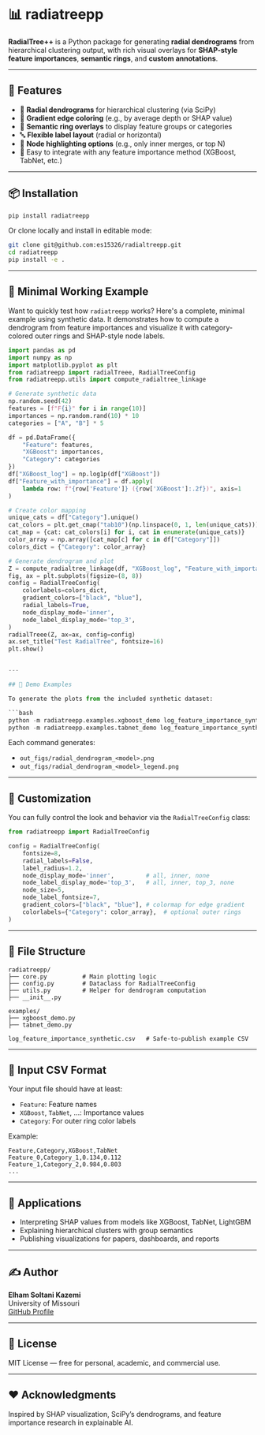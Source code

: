 # 📊 radiatreepp

**RadialTree++** is a Python package for generating **radial dendrograms** from hierarchical clustering output, with rich visual overlays for **SHAP-style feature importances**, **semantic rings**, and **custom annotations**.

---

## 🚀 Features

- 📐 **Radial dendrograms** for hierarchical clustering (via SciPy)
- 🎨 **Gradient edge coloring** (e.g., by average depth or SHAP value)
- 🧠 **Semantic ring overlays** to display feature groups or categories
- 🔤 **Flexible label layout** (radial or horizontal)
- 🔘 **Node highlighting options** (e.g., only inner merges, or top N)
- 🧩 Easy to integrate with any feature importance method (XGBoost, TabNet, etc.)

---

## 📦 Installation

```bash
pip install radiatreepp
```

Or clone locally and install in editable mode:

```bash
git clone git@github.com:es15326/radialtreepp.git
cd radiatreepp
pip install -e .
```

---

## 🧪 Minimal Working Example

Want to quickly test how `radiatreepp` works? Here's a complete, minimal example using synthetic data. It demonstrates how to compute a dendrogram from feature importances and visualize it with category-colored outer rings and SHAP-style node labels.

```python
import pandas as pd
import numpy as np
import matplotlib.pyplot as plt
from radiatreepp import radialTreee, RadialTreeConfig
from radiatreepp.utils import compute_radialtree_linkage

# Generate synthetic data
np.random.seed(42)
features = [f"F{i}" for i in range(10)]
importances = np.random.rand(10) * 10
categories = ["A", "B"] * 5

df = pd.DataFrame({
    "Feature": features,
    "XGBoost": importances,
    "Category": categories
})
df["XGBoost_log"] = np.log1p(df["XGBoost"])
df["Feature_with_importance"] = df.apply(
    lambda row: f"{row['Feature']} ({row['XGBoost']:.2f})", axis=1
)

# Create color mapping
unique_cats = df["Category"].unique()
cat_colors = plt.get_cmap("tab10")(np.linspace(0, 1, len(unique_cats)))
cat_map = {cat: cat_colors[i] for i, cat in enumerate(unique_cats)}
color_array = np.array([cat_map[c] for c in df["Category"]])
colors_dict = {"Category": color_array}

# Generate dendrogram and plot
Z = compute_radialtree_linkage(df, "XGBoost_log", "Feature_with_importance")
fig, ax = plt.subplots(figsize=(8, 8))
config = RadialTreeConfig(
    colorlabels=colors_dict,
    gradient_colors=["black", "blue"],
    radial_labels=True,
    node_display_mode='inner',
    node_label_display_mode='top_3',
)
radialTreee(Z, ax=ax, config=config)
ax.set_title("Test RadialTree", fontsize=16)
plt.show()


---

## 🧪 Demo Examples

To generate the plots from the included synthetic dataset:

```bash
python -m radiatreepp.examples.xgboost_demo log_feature_importance_synthetic.csv
python -m radiatreepp.examples.tabnet_demo log_feature_importance_synthetic.csv
```

Each command generates:

- `out_figs/radial_dendrogram_<model>.png`
- `out_figs/radial_dendrogram_<model>_legend.png`

---

## 🔧 Customization

You can fully control the look and behavior via the `RadialTreeConfig` class:

```python
from radiatreepp import RadialTreeConfig

config = RadialTreeConfig(
    fontsize=8,
    radial_labels=False,
    label_radius=1.2,
    node_display_mode='inner',         # all, inner, none
    node_label_display_mode='top_3',   # all, inner, top_3, none
    node_size=5,
    node_label_fontsize=7,
    gradient_colors=["black", "blue"], # colormap for edge gradient
    colorlabels={"Category": color_array},  # optional outer rings
)
```

---

## 📁 File Structure

```
radiatreepp/
├── core.py          # Main plotting logic
├── config.py        # Dataclass for RadialTreeConfig
├── utils.py         # Helper for dendrogram computation
├── __init__.py

examples/
├── xgboost_demo.py
├── tabnet_demo.py

log_feature_importance_synthetic.csv   # Safe-to-publish example CSV
```

---

## 📘 Input CSV Format

Your input file should have at least:

- `Feature`: Feature names
- `XGBoost`, `TabNet`, ...: Importance values
- `Category`: For outer ring color labels

Example:

```csv
Feature,Category,XGBoost,TabNet
Feature_0,Category_1,0.134,0.112
Feature_1,Category_2,0.984,0.803
...
```

---

## 🧠 Applications

- Interpreting SHAP values from models like XGBoost, TabNet, LightGBM
- Explaining hierarchical clusters with group semantics
- Publishing visualizations for papers, dashboards, and reports

---

## ✍️ Author

**Elham Soltani Kazemi**  
University of Missouri  
[GitHub Profile](https://github.com/YOUR_USERNAME)

---

## 📜 License

MIT License — free for personal, academic, and commercial use.

---

## ❤️ Acknowledgments

Inspired by SHAP visualization, SciPy’s dendrograms, and feature importance research in explainable AI.
